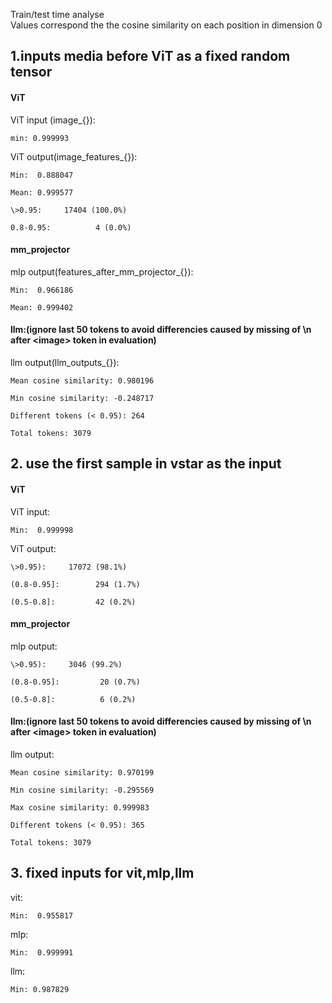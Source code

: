 Train/test time analyse  
Values correspond the the cosine similarity on each position in dimension 0

## 1.inputs media before ViT as a fixed random tensor
#### ViT
ViT input (image_{}):

    min: 0.999993

ViT output(image_features_{}):

    Min:  0.888047

    Mean: 0.999577

    \>0.95:     17404 (100.0%)

    0.8-0.95:          4 (0.0%)

#### mm_projector
mlp output(features_after_mm_projector_{}):

    Min:  0.966186

    Mean: 0.999402

#### llm:(ignore last 50 tokens to avoid differencies caused by missing of \n after \<image\> token in evaluation)
llm output(llm_outputs_{}):

    Mean cosine similarity: 0.980196

    Min cosine similarity: -0.248717

    Different tokens (< 0.95): 264

    Total tokens: 3079

## 2. use the first sample in vstar as the input

#### ViT
ViT input:

    Min:  0.999998

ViT output:

    \>0.95):     17072 (98.1%)

    (0.8-0.95]:        294 (1.7%)

    (0.5-0.8]:         42 (0.2%)

#### mm_projector
mlp output:

    \>0.95):     3046 (99.2%)

    (0.8-0.95]:         20 (0.7%)

    (0.5-0.8]:          6 (0.2%)

#### llm:(ignore last 50 tokens to avoid differencies caused by missing of \n after \<image\> token in evaluation)
llm output:

    Mean cosine similarity: 0.970199

    Min cosine similarity: -0.295569

    Max cosine similarity: 0.999983

    Different tokens (< 0.95): 365

    Total tokens: 3079


## 3. fixed inputs for vit,mlp,llm
vit:

    Min:  0.955817

mlp:

    Min:  0.999991

llm:

    Min: 0.987829